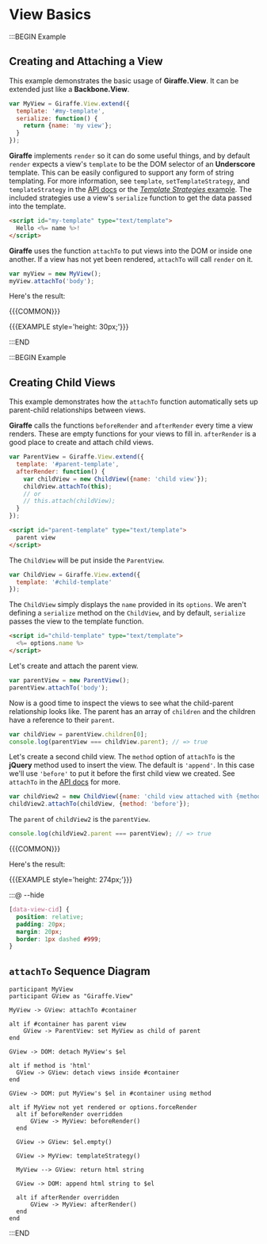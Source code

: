 # View Basics

:::BEGIN Example

## Creating and Attaching a View

This example demonstrates the basic usage of __Giraffe.View__. It can be
extended just like a __Backbone.View__.

```js
var MyView = Giraffe.View.extend({
  template: '#my-template',
  serialize: function() {
    return {name: 'my view'};
  }
});
```

__Giraffe__ implements `render` so it can do some useful things, and by default
`render` expects a view's `template` to be the DOM selector of an __Underscore__
template. This can be easily configured to support any form of string
templating. For more information, see `template`, `setTemplateStrategy`, and
`templateStrategy` in the [API docs](backbone.giraffe.html#View-template) or the
[_Template Strategies_ example](templateStrategies.html). The included strategies
use a view's `serialize` function to get the data passed into the template.

```html
<script id="my-template" type="text/template">
  Hello <%= name %>!
</script>
```

__Giraffe__ uses the function `attachTo` to put views into the DOM or inside one
another. If a view has not yet been rendered, `attachTo` will call `render` on
it.

```js
var myView = new MyView();
myView.attachTo('body');
```

Here's the result:

{{{COMMON}}}

{{{EXAMPLE style='height: 30px;'}}}

:::END


:::BEGIN Example
## Creating Child Views

This example demonstrates how the `attachTo` function automatically sets up
parent-child relationships between views.

__Giraffe__ calls the functions `beforeRender` and `afterRender` every time a
view renders. These are empty functions for your views to fill in. `afterRender`
is a good place to create and attach child views.

```js
var ParentView = Giraffe.View.extend({
  template: '#parent-template',
  afterRender: function() {
    var childView = new ChildView({name: 'child view'});
    childView.attachTo(this);
    // or
    // this.attach(childView);
  }
});
```

```html
<script id="parent-template" type="text/template">
  parent view
</script>
```

The `ChildView` will be put inside the `ParentView`.

```js
var ChildView = Giraffe.View.extend({
  template: '#child-template'
});
```

The `ChildView` simply displays the `name` provided in its `options`. We aren't
defining a `serialize` method on the `ChildView`, and by default, `serialize`
passes the view to the template function.

```html
<script id="child-template" type="text/template">
  <%= options.name %>
</script>
```

Let's create and attach the parent view.

```js
var parentView = new ParentView();
parentView.attachTo('body');
```

Now is a good time to inspect the views to see what the child-parent
relationship looks like. The parent has an array of `children` and the children
have a reference to their `parent`.

```js
var childView = parentView.children[0];
console.log(parentView === childView.parent); // => true
```

Let's create a second child view. The `method` option of `attachTo` is the
__jQuery__ method used to insert the view. The default is `'append'`. In this
case we'll use `'before'` to put it before the first child view we created. See
`attachTo` in the [API docs](backbone.giraffe.html#View-attachTo) for more.

```js
var childView2 = new ChildView({name: 'child view attached with {method: "before"}'});
childView2.attachTo(childView, {method: 'before'});
```

The `parent` of `childView2` is the `parentView`.

```js
console.log(childView2.parent === parentView); // => true
```

{{{COMMON}}}

Here's the result:

{{{EXAMPLE style='height: 274px;'}}}

:::@ --hide

```css
[data-view-cid] {
  position: relative;
  padding: 20px;
  margin: 20px;
  border: 1px dashed #999;
}
```

## `attachTo` Sequence Diagram

```uml
participant MyView
participant GView as "Giraffe.View"

MyView -> GView: attachTo #container

alt if #container has parent view
    GView -> ParentView: set MyView as child of parent
end

GView -> DOM: detach MyView's $el

alt if method is 'html'
  GView -> GView: detach views inside #container
end

GView -> DOM: put MyView's $el in #container using method

alt if MyView not yet rendered or options.forceRender
  alt if beforeRender overridden
      GView -> MyView: beforeRender()
  end

  GView -> GView: $el.empty()

  GView -> MyView: templateStrategy()

  MyView --> GView: return html string

  GView -> DOM: append html string to $el

  alt if afterRender overridden
      GView -> MyView: afterRender()
  end
end
```

:::END
